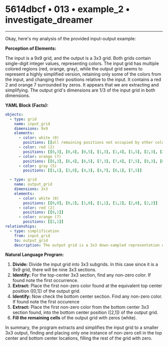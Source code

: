 # 5614dbcf • 013 • example_2 • investigate_dreamer

---
Okay, here's my analysis of the provided input-output example:

**Perception of Elements:**

The input is a 9x9 grid, and the output is a 3x3 grid. Both grids contain single-digit integer values, representing colors. The input grid has multiple colored regions (red, orange, gray), while the output grid seems to represent a highly simplified version, retaining only some of the colors from the input, and changing their positions relative to the input. It contains a red 2 and orange 7 surrounded by zeros. It appears that we are extracting and simplifying. The output grid's dimensions are 1/3 of the input grid in both dimensions.

**YAML Block (Facts):**



```yaml
objects:
  - type: grid
    name: input_grid
    dimensions: 9x9
    elements:
      - color: white (0)
        positions: [[all remaining positions not occupied by other colors]]
      - color: red (2)
        positions: [[0,3], [0,4], [0,5], [1,3], [1,4], [1,5], [2,3], [2,4], [2,5]]
      - color: orange (7)
        positions: [[6,3], [6,4], [6,5], [7,3], [7,4], [7,5], [8,3], [8,4], [8,5]]
      - color: gray (5)
        positions: [[1,1], [3,0], [4,3], [4,7], [6,1], [7,5]]

  - type: grid
    name: output_grid
    dimensions: 3x3
    elements:
      - color: white (0)
        positions: [[0,0], [0,2], [1,0], [1,1], [1,2], [2,0], [2,2]]
      - color: red (2)
        positions: [[0,1]]
      - color: orange (7)
        positions: [[2,1]]
relationships:
  - type: simplification
    from: input_grid
    to: output_grid
    description: The output grid is a 3x3 down-sampled representation of the 9x9 input grid.
```



**Natural Language Program:**

1.  **Divide:** Divide the input grid into 3x3 subgrids. In this case since it is a 9x9 grid, there will be nine 3x3 sections.
2.  **Identify:** For the top-center 3x3 section, find any non-zero color. If found note the first occurrence.
3.  **Extract:** Place the first non-zero color found at the equivalent top center position (\[0,1]) of the output grid.
4.  **Identify:** Now check the bottom center section. Find any non-zero color. If found note the first occurence
5.  **Extract:** Place the first non-zero color from the bottom center 3x3 section found, into the bottom center position (\[2,1]) of the output grid.
6. **Fill the remaining cells** of the output grid with zeros (white).

In summary, the program extracts and simplifies the input grid to a smaller 3x3 output, finding and placing only one instance of non-zero cell in the top center and bottom center locations, filling the rest of the grid with zero.


